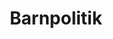 ---
title: Barnpolitik
tags:
    - Barnäktenskap
    - Barn- och ungdomsvård
    - Barn som far illa
    - Barn rättigheter
    - Ensamkommande barn och unga
    - Barn
    - Barns och ungas rättigheter
---